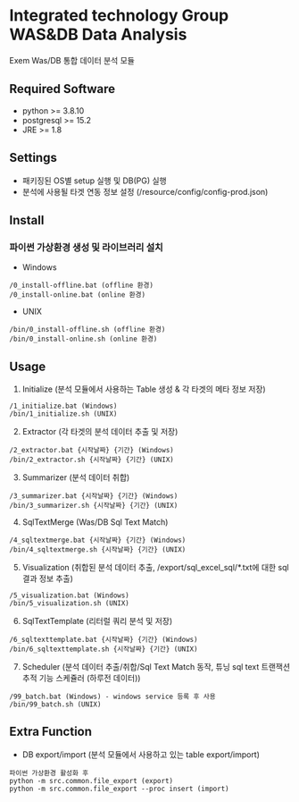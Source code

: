 # Integrated technology Group WAS&DB Data Analysis

Exem Was/DB 통합 데이터 분석 모듈 

## Required Software

- python >= 3.8.10
- postgresql >= 15.2
- JRE >= 1.8 

## Settings

- 패키징된 OS별 setup 실행 및 DB(PG) 실행
- 분석에 사용될 타겟 연동 정보 설정 (/resource/config/config-prod.json)

## Install
### 파이썬 가상환경 생성 및 라이브러리 설치

- Windows
```shell
/0_install-offline.bat (offline 환경)
/0_install-online.bat (online 환경)
```

- UNIX
```shell
/bin/0_install-offline.sh (offline 환경)
/bin/0_install-online.sh (online 환경)
```

## Usage

1. Initialize (분석 모듈에서 사용하는 Table 생성 & 각 타겟의 메타 정보 저장)
```shell
/1_initialize.bat (Windows)
/bin/1_initialize.sh (UNIX)
```

2. Extractor (각 타겟의 분석 데이터 추출 및 저장)
```shell
/2_extractor.bat {시작날짜} {기간} (Windows)
/bin/2_extractor.sh {시작날짜} {기간} (UNIX)
```

3. Summarizer (분석 데이터 취합)
```shell
/3_summarizer.bat {시작날짜} {기간} (Windows)
/bin/3_summarizer.sh {시작날짜} {기간} (UNIX)
```

4. SqlTextMerge (Was/DB Sql Text Match)
```shell
/4_sqltextmerge.bat {시작날짜} {기간} (Windows)
/bin/4_sqltextmerge.sh {시작날짜} {기간} (UNIX)
```

5. Visualization (취합된 분석 데이터 추출, /export/sql_excel_sql/*.txt에 대한 sql 결과 정보 추출)
```shell
/5_visualization.bat (Windows)
/bin/5_visualization.sh (UNIX)
```

6. SqlTextTemplate (리터럴 쿼리 분석 및 저장)
```shell
/6_sqltexttemplate.bat {시작날짜} {기간} (Windows)
/bin/6_sqltexttemplate.sh {시작날짜} {기간} (UNIX)
```

7. Scheduler (분석 데이터 추출/취합/Sql Text Match 동작, 튜닝 sql text 트랜잭션 추적 기능 스케쥴러 (하루전 데이터))
```shell
/99_batch.bat (Windows) - windows service 등록 후 사용
/bin/99_batch.sh (UNIX)
```

## Extra Function

- DB export/import (분석 모듈에서 사용하고 있는 table export/import)
```shell
파이썬 가상환경 활성화 후
python -m src.common.file_export (export)
python -m src.common.file_export --proc insert (import)
```
